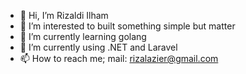 - 👋 Hi, I’m Rizaldi Ilham
- 👀 I’m interested to built something simple but matter
- 🌱 I’m currently learning golang
- 🌱 I’m currently using .NET and Laravel
- 📫 How to reach me; mail: rizalazier@gmail.com
